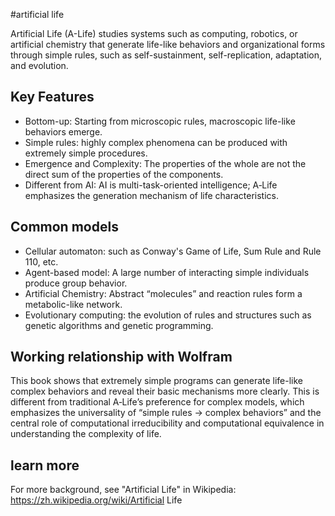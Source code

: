 #artificial life

Artificial Life (A-Life) studies systems such as computing, robotics, or artificial chemistry that generate life-like behaviors and organizational forms through simple rules, such as self-sustainment, self-replication, adaptation, and evolution.

## Key Features

- Bottom-up: Starting from microscopic rules, macroscopic life-like behaviors emerge.
- Simple rules: highly complex phenomena can be produced with extremely simple procedures.
- Emergence and Complexity: The properties of the whole are not the direct sum of the properties of the components.
- Different from AI: AI is multi-task-oriented intelligence; A‑Life emphasizes the generation mechanism of life characteristics.

## Common models

- Cellular automaton: such as Conway's Game of Life, Sum Rule and Rule 110, etc.
- Agent-based model: A large number of interacting simple individuals produce group behavior.
- Artificial Chemistry: Abstract “molecules” and reaction rules form a metabolic-like network.
- Evolutionary computing: the evolution of rules and structures such as genetic algorithms and genetic programming.

## Working relationship with Wolfram

This book shows that extremely simple programs can generate life-like complex behaviors and reveal their basic mechanisms more clearly. This is different from traditional A‑Life’s preference for complex models, which emphasizes the universality of “simple rules → complex behaviors” and the central role of computational irreducibility and computational equivalence in understanding the complexity of life.

## learn more

For more background, see "Artificial Life" in Wikipedia: https://zh.wikipedia.org/wiki/Artificial Life